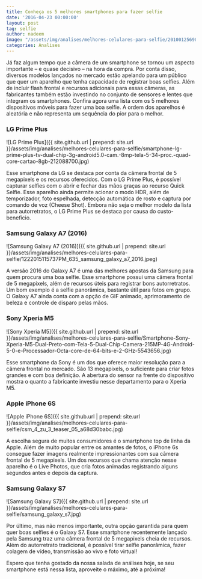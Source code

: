```yaml
---
title: Conheça os 5 melhores smartphones para fazer selfie
date: '2016-04-23 00:00:00'
layout: post
tag: selfie
author: nadeem
image: "/assets/img/analises/melhores-celulares-para-selfie/20100125698387-t1200x480.jpg"
categories: Analises
---
```


Já faz algum tempo que a câmera de um smartphone se tornou um aspecto importante – e quase decisivo – na hora da compra.
Por conta disso, diversos modelos lançados no mercado estão apelando para um público que quer um aparelho que tenha capacidade de registrar boas selfies. 
Além de incluir flash frontal e recursos adicionais para essas câmeras, as fabricantes também estão investindo no conjunto de sensores e lentes que integram os smartphones. 
Confira agora uma lista com os 5 melhores dispositivos móveis para fazer uma boa selfie. 
A ordem dos aparelhos é aleatória e não representa um sequência do pior para o melhor.

### LG Prime Plus

![LG Prime Plus]({{ site.github.url | prepend: site.url }}/assets/img/analises/melhores-celulares-para-selfie/smartphone-lg-prime-plus-tv-dual-chip-3g-android5.0-cam.-8mp-tela-5-34-proc.-quad-core-cartao-8gb-212088700.jpg)

Esse smartphone da LG se destaca por conta da câmera frontal de 5 megapixels e os recursos oferecidos. 
Com o LG Prime Plus, é possível capturar selfies com o abrir e fechar das mãos graças ao recurso Quick Selfie. 
Esse aparelho ainda permite acionar o modo HDR, além de temporizador, foto espelhada, detecção automática de rosto e captura por comando de voz (Cheese Shot). 
Embora não seja o melhor modelo da lista para autorretratos, o LG Prime Plus se destaca por causa do custo-benefício.

### Samsung Galaxy A7 (2016)

![Samsung Galaxy A7 (2016)]({{ site.github.url | prepend: site.url }}/assets/img/analises/melhores-celulares-para-selfie/1222015115737PM_635_samsung_galaxy_a7_2016.jpeg)

A versão 2016 do Galaxy A7 é uma das melhores apostas da Samsung para quem procura uma boa selfie. 
Esse smartphone possui uma câmera frontal de 5 megapixels, além de recursos úteis para registrar bons autorretratos. 
Um bom exemplo é a selfie panorâmica, bastante útil para fotos em grupo. 
O Galaxy A7 ainda conta com a opção de GIF animado, aprimoramento de beleza e controle de disparo pelas mãos.

### Sony Xperia M5

![Sony Xperia M5]({{ site.github.url | prepend: site.url }}/assets/img/analises/melhores-celulares-para-selfie/Smartphone-Sony-Xperia-M5-Dual-Preto-com-Tela-5-Dual-Chip-Camera-215MP-4G-Android-5-0-e-Processador-Octa-core-de-64-bits-e-2-GHz-5543656.jpg)

Esse smartphone da Sony é um dos que oferece maior resolução para a câmera frontal no mercado. 
São 13 megapixels, o suficiente para criar fotos grandes e com boa definição. 
A abertura do sensor na frente do dispositivo mostra o quanto a fabricante investiu nesse departamento para o Xperia M5.

### Apple iPhone 6S

![Apple iPhone 6S]({{ site.github.url | prepend: site.url }}/assets/img/analises/melhores-celulares-para-selfie/csm_4_zu_3_teaser_05_a68d30babc.jpg)

A escolha segura de muitos consumidores é o smartphone top de linha da Apple. 
Além de muito popular entre os amantes de fotos, o iPhone 6s consegue fazer imagens realmente impressionantes com sua câmera frontal de 5 megapixels. Um dos recursos que chama atenção nesse aparelho é o Live Photos, que cria fotos animadas registrando alguns segundos antes e depois da captura.

### Samsung Galaxy S7

![Samsung Galaxy S7]({{ site.github.url | prepend: site.url }}/assets/img/analises/melhores-celulares-para-selfie/samsung_galaxy_s7.jpg)

Por último, mas não menos importante, outra opção garantida para quem quer boas selfies é o Galaxy S7. 
Esse smartphone recentemente lançado pela Samsung traz uma câmera frontal de 5 megapixels cheia de recursos. 
Além do autorretrato tradicional, é possível tirar selfie panorâmica, fazer colagem de vídeo, transmissão ao vivo e foto virtual!

Espero que tenha gostado da nossa salada de análises hoje, se seu smartphone está nessa lista, aproveite o máximo, até a próxima!